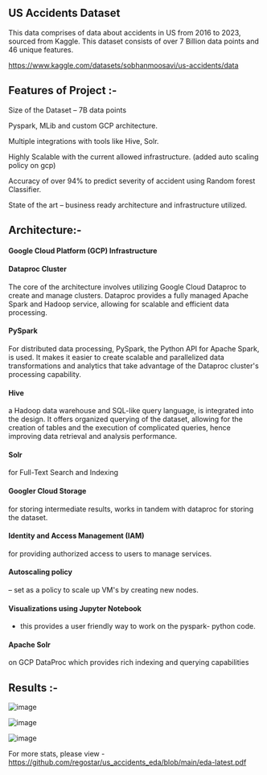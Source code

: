 US Accidents Dataset
----------------------

This data comprises of data about accidents in US from 2016 to 2023, sourced from Kaggle. This dataset consists of over 7 Billion data points and 46 unique features.​

https://www.kaggle.com/datasets/sobhanmoosavi/us-accidents/data

Features of Project :- 
---------------------

Size of the Dataset – 7B data points​

Pyspark, MLib and custom GCP architecture.​

Multiple integrations with tools like Hive, Solr.​

Highly Scalable with the current allowed infrastructure. (added auto scaling policy on gcp)​

Accuracy of over 94% to predict severity of accident using Random forest Classifier.​

State of the art – business ready architecture and infrastructure utilized.


Architecture:- 
-------------

#### Google Cloud Platform (GCP) Infrastructure​
#### Dataproc Cluster 
The core of the architecture involves utilizing Google Cloud Dataproc to create and manage clusters. Dataproc provides a fully managed Apache Spark and Hadoop service, allowing for scalable and efficient data processing.​

#### PySpark
For distributed data processing, PySpark, the Python API for Apache Spark, is used. It makes it easier to create scalable and parallelized data transformations and analytics that take advantage of the Dataproc cluster's processing capability.​

#### Hive
a Hadoop data warehouse and SQL-like query language, is integrated into the design. It offers organized querying of the dataset, allowing for the creation of tables and the execution of complicated queries, hence improving data retrieval and analysis performance.​

#### Solr 
for Full-Text Search and Indexing

#### Googler Cloud Storage
for storing intermediate results, works in tandem with dataproc for storing the dataset.​

#### Identity and Access Management (IAM)
for providing authorized access to users to manage services.​

#### Autoscaling policy
– set as a policy to scale up VM's by creating new nodes.​

#### Visualizations using Jupyter Notebook
-  this provides a user friendly way to work on the pyspark- python code.​

#### Apache Solr
on GCP DataProc which provides rich indexing and querying capabilities

Results :- 
-------------

![image](https://github.com/user-attachments/assets/45849ad7-0968-4958-8378-56bae4d2c329)

![image](https://github.com/user-attachments/assets/a34c825b-0e73-429b-a173-ff1677702aa7)

![image](https://github.com/user-attachments/assets/6bbe4df9-9420-4ef1-995d-3d166231270d)

For more stats, please view - https://github.com/regostar/us_accidents_eda/blob/main/eda-latest.pdf



